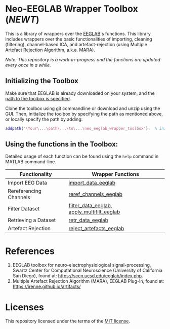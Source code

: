 # Neo-EEGLAB Wrapper Toolbox (_NEWT_)
This is a library of wrappers over the [EEGLAB](https://sccn.ucsd.edu/eeglab/download.php)'s functions. This library includes wrappers over the basic functionalities of importing, cleaning (filtering), channel-based ICA, and artefact-rejection (using Multiple Artefact Rejection Algorithm, a.k.a. [MARA](https://irenne.github.io/artifacts/)).

_Note: This repository is a work-in-progress and the functions are updated every once in a while._

## Initializing the Toolbox
Make sure that EEGLAB is already downloaded on your system, and the [path to the toolbox is specified](https://www.mathworks.com/help/matlab/matlab_env/add-remove-or-reorder-folders-on-the-search-path.html).

Clone the toolbox using git commandline or download and unzip using the GUI. Then, initialize the toolbox by specifying the path as mentioned above, or locally specify the path by adding:

```Matlab
addpath('\Your\...\path\...\to\...\neo_eeglab_wrapper_toolbox');  % initialize NEWT
```

## Using the functions in the Toolbox:
Detailed usage of each function can be found using the `help` command in MATLAB command-line.

| Functionality | Wrapper Functions |
| --- | --- |
| Import EEG Data | [import_data_eeglab](./import_data_eeglab.m) |
| Rereferencing Channels | [reref_channels_eeglab](./reref_channels_eeglab.m) |
| Filter Dataset | [filter_data_eeglab](./filter_data_eeglab.m), [apply_multifilt_eeglab](./apply_multifilt_eeglab.m) |
| Retrieving a Dataset | [retr_data_eeglab](./retr_data_eeglab.m) |
| Artefact Rejection | [reject_artefacts_eeglab](./reject_artefacts_eeglab.m) |

<!-- However, an example script is for processing a set of multiple-channel EEG data is provided here:

```Matlab
% Import Data using Array [ check: help import_data_eeglab ]
[ALLEEG, EEG, CURRENTSET, ALLCOM] = import_data_eeglab('eeg_raw_data', fs, 'path\to\eeg_channel_locations.ced', 'raw');

% Filter Data [ check: help filter_data_eeglab ]
[ALLEEG, EEG, CURRENTSET] = filter_data_eeglab(ALLEEG, EEG, CURRENTSET, 1, 50, 'raw_filtered');

% Multiple Filters [ check: help apply_multifilt_eeglab ]
[ALLEEG, EEG, CURRENTSET, b] = apply_multifilt_eeglab(ALLEEG, EEG, CURRENTSET, [1,4,7.5,12,30], {'delta','theta','alpha','beta'}, 1);

% Retrieve Data [ check: help retr_data_eeglab ]
[ALLEEG, EEG, CURRENTSET] = retr_data_eeglab(ALLEEG, EEG, CURRENTSET, 2);

eeg_data = EEG.data;

% Remove Artefacts [ check: help reject_artefacts_eeglab ]
[ALLEEG, EEG, CURRENTSET, ALLCOM, MARA_info] = reject_artefacts_eeglab(ALLEEG, EEG, CURRENTSET, 'eeg_data', fs, 'eeg_clean_data', 'path\to\eeg_channel_locations.ced');

% Post-artefact removal Filtering
[ALLEEG, EEG, CURRENTSET] = filter_data_eeglab(ALLEEG, EEG, CURRENTSET, 1, 50, 'eeg_clean_data_filtered');

% Reflect Code on EEGLAB via GUI (actual EEGLAB function)
eeglab redraw;
``` -->

# References
1. EEGLAB toolbox for neuro-electrophysiological signal-processing, Swartz Center for Computational Neuroscience (University of California San Diego), found at: https://sccn.ucsd.edu/eeglab/index.php.
2. Multiple Artefact Rejection Algorithm (MARA), EEGLAB Plug-In, found at: https://irenne.github.io/artifacts/

# Licenses
This repository licensed under the terms of the [MIT license](https://github.com/sparky-electrode/newt/blob/master/LICENSE).